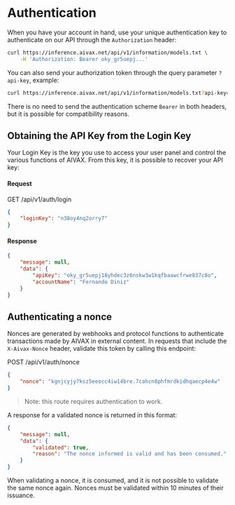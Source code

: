 # Authentication

When you have your account in hand, use your unique authentication key to authenticate on our API through the `Authorization` header:

```bash
curl https://inference.aivax.net/api/v1/information/models.txt \
    -H 'Authorization: Bearer oky_gr5uepj...'
```

You can also send your authorization token through the query parameter `?api-key`, example:

```bash
curl https://inference.aivax.net/api/v1/information/models.txt?api-key=oky_gr5uepj...
```

There is no need to send the authentication scheme `Bearer` in both headers, but it is possible for compatibility reasons.

## Obtaining the API Key from the Login Key

Your Login Key is the key you use to access your user panel and control the various functions of AIVAX. From this key, it is possible to recover your API key:

#### Request

<div class="request-item get">
    <span>GET</span>
    <span>
        /api/v1/auth/login
    </span>
</div>

```json
{
    "loginKey": "n38oy4nq2orry7"
}
```

#### Response

```json
{
    "message": null,
    "data": {
        "apiKey": "oky_gr5uepj18yhdec3z6nskw3w1kqfbaawcfrwe837c8o",
        "accountName": "Fernando Diniz"
    }
}
```

## Authenticating a nonce

Nonces are generated by webhooks and protocol functions to authenticate transactions made by AIVAX in external content. In requests that include the `X-Aivax-Nonce` header, validate this token by calling this endpoint:

<div class="request-item get">
    <span>POST</span>
    <span>
        /api/v1/auth/nonce
    </span>
</div>

```json
{
    "nonce": "kgnjcyjy7ksz5eeocc4iw14bre.7cahcn8phfmrdkidhqaecp4e4w"
}
```

> Note: this route requires authentication to work.

A response for a validated nonce is returned in this format:

```json
{
    "message": null,
    "data": {
        "validated": true,
        "reason": "The nonce informed is valid and has been consumed."
    }
}
```

When validating a nonce, it is consumed, and it is not possible to validate the same nonce again. Nonces must be validated within 10 minutes of their issuance.